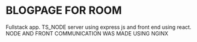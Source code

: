 
# BLOGPAGE FOR ROOM

Fullstack app. TS_NODE server using express js and front end using react. NODE AND FRONT COMMUNICATION WAS MADE USING NGINX
